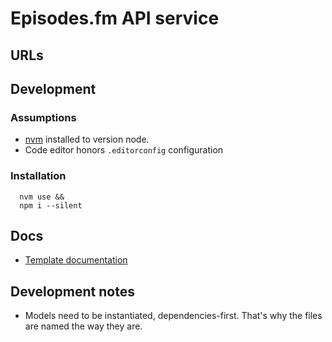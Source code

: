 # Episodes.fm API service

## URLs

## Development

### Assumptions
* [nvm](https://github.com/nvm-sh/nvm) installed to version node.
* Code editor honors `.editorconfig` configuration

### Installation

```
  nvm use && 
  npm i --silent
```

## Docs

* [Template documentation](./docs/TEMPLATE.md)


## Development notes

* Models need to be instantiated, dependencies-first.  That's why the files are named the way they are.
